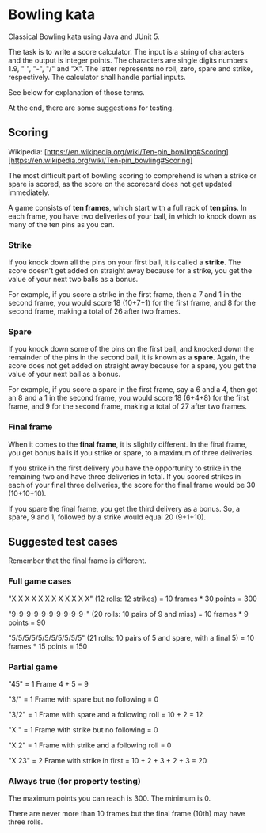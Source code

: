 # Bowling kata

Classical Bowling kata using Java and JUnit 5.

The task is to write a score calculator. The input is a string of characters and the
output is integer points. The characters are single digits numbers 1.9, " ", "-", "/" and "X". The latter
represents no roll, zero, spare and strike, respectively. The calculator shall handle partial inputs.

See below for explanation of those terms.

At the end, there are some suggestions for testing.

## Scoring

Wikipedia: [https://en.wikipedia.org/wiki/Ten-pin_bowling#Scoring][https://en.wikipedia.org/wiki/Ten-pin_bowling#Scoring]

The most difficult part of bowling scoring to comprehend is when a strike or spare is scored, as the score on the 
scorecard does not get updated immediately.

A game consists of **ten frames**, which start with a full rack of **ten pins**. In each frame, you have two deliveries 
of your ball, in which to knock down as many of the ten pins as you can.

### Strike
If you knock down all the pins on your first ball, it is called a **strike**. The score doesn't get added on straight 
away because for a strike, you get the value of your next two balls as a bonus. 

For example, if you score a strike in the first frame, then a 7 and 1 in the second frame, you would score 18 (10+7+1) 
for the first frame, and 8 for the second frame, making a total of 26 after two frames.

### Spare
If you knock down some of the pins on the first ball, and knocked down the remainder of the pins in the second ball, 
it is known as a **spare**. Again, the score does not get added on straight away because for a spare, you get the value 
of your next ball as a bonus. 

For example, if you score a spare in the first frame, say a 6 and a 4, then got an 8 and a 1 in the second frame, 
you would score 18 (6+4+8) for the first frame, and 9 for the second frame, making a total of 27 after two frames.

### Final frame

When it comes to the **final frame**, it is slightly different. In the final frame, you get bonus balls if you strike 
or spare, to a maximum of three deliveries. 

If you strike in the first delivery you have the opportunity to strike in the remaining two and have three deliveries 
in total. If you scored strikes in each of your final three deliveries, the score for the final frame would 
be 30 (10+10+10). 

If you spare the final frame, you get the third delivery as a bonus. So, a spare, 9 and 1, followed 
by a strike would equal 20 (9+1+10).

## Suggested test cases

Remember that the final frame is different. 

### Full game cases

"X X X X X X X X X X X X" (12 rolls: 12 strikes) = 10 frames * 30 points = 300

"9-9-9-9-9-9-9-9-9-9-" (20 rolls: 10 pairs of 9 and miss) = 10 frames * 9 points = 90

"5/5/5/5/5/5/5/5/5/5/5" (21 rolls: 10 pairs of 5 and spare, with a final 5) = 10 frames * 15 points = 150

### Partial game

"45" = 1 Frame 4 + 5 = 9 

"3/" = 1 Frame with spare but no following = 0

"3/2" = 1 Frame with spare and a following roll = 10 + 2 = 12

"X " = 1 Frame with strike but no following = 0

"X 2" = 1 Frame with strike and a following roll = 0

"X 23" = 2 Frame with strike in first = 10 + 2 + 3 + 2 + 3 = 20

### Always true (for property testing)

The maximum points you can reach is 300. The minimum is 0. 

There are never more than 10 frames but the final frame (10th) may have three rolls.


[https://en.wikipedia.org/wiki/Ten-pin_bowling#Scoring]: https://en.wikipedia.org/wiki/Ten-pin_bowling#Scoring